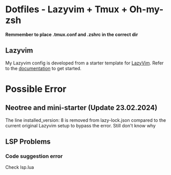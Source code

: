 # Dotfiles - Lazyvim + Tmux + Oh-my-zsh
**Remmember to place .tmux.conf and .zshrc in the correct dir**

## Lazyvim
My Lazyvim config is developed from a starter template for [LazyVim](https://github.com/LazyVim/LazyVim). Refer to the [documentation](https://lazyvim.github.io/installation) to get started.

# Possible Error
## Neotree and mini-starter (Update 23.02.2024)
The line installed_version: 8 is removed from lazy-lock.json compared to the current original Lazyvim setup to bypass the error. Still don't know why

## LSP Problems
### Code suggestion error
Check lsp.lua
